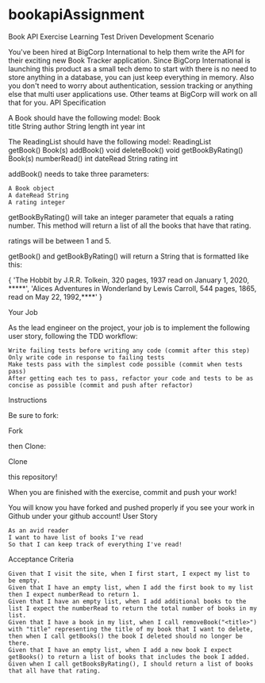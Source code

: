 # bookapiAssignment
Book API Exercise
Learning Test Driven Development
Scenario

You've been hired at BigCorp International to help them write the API for their exciting new Book Tracker application. Since BigCorp International is launching this product as a small tech demo to start with there is no need to store anything in a database, you can just keep everything in memory. Also you don't need to worry about authentication, session tracking or anything else that multi user applications use. Other teams at BigCorp will work on all that for you.
API Specification

A Book should have the following model:
Book 	
title 	String
author 	String
length 	int
year 	int

The ReadingList should have the following model:
ReadingList 	
getBook() 	Book(s)
addBook() 	void
deleteBook() 	void
getBookByRating() 	Book(s)
numberRead() 	int
dateRead 	String
rating 	int

addBook() needs to take three parameters:

    A Book object
    A dateRead String
    A rating integer

getBookByRating() will take an integer parameter that equals a rating number. This method will return a list of all the books that have that rating.

ratings will be between 1 and 5.

getBook() and getBookByRating() will return a String that is formatted like this:

{
    'The Hobbit by J.R.R. Tolkein, 320 pages, 1937 read on January 1, 2020, *****',
    'Alices Adventures in Wonderland by Lewis Carroll, 544 pages, 1865, read on May 22, 1992,****'
}

Your Job

As the lead engineer on the project, your job is to implement the following user story, following the TDD workflow:

    Write failing tests before writing any code (commit after this step)
    Only write code in response to failing tests
    Make tests pass with the simplest code possible (commit when tests pass)
    After getting each tes to pass, refactor your code and tests to be as concise as possible (commit and push after refactor)

Instructions

Be sure to fork:

Fork

then Clone:

Clone

this repository!

When you are finished with the exercise, commit and push your work!

You will know you have forked and pushed properly if you see your work in Github under your github account!
User Story

    As an avid reader
    I want to have list of books I've read
    So that I can keep track of everything I've read!

Acceptance Criteria

    Given that I visit the site, when I first start, I expect my list to be empty.
    Given that I have an empty list, when I add the first book to my list then I expect numberRead to return 1.
    Given that I have an empty list, when I add additional books to the list I expect the numberRead to return the total number of books in my list.
    Given that I have a book in my list, when I call removeBook("<title>") with "title" representing the title of my book that I want to delete, then when I call getBooks() the book I deleted should no longer be there.
    Given that I have an empty list, when I add a new book I expect getBooks() to return a list of books that includes the book I added.
    Given when I call getBooksByRating(), I should return a list of books that all have that rating.
